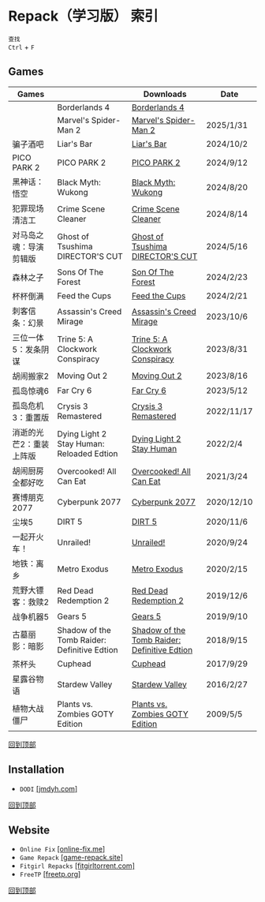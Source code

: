 # Repack（学习版） 索引
`查找`  
`Ctrl` + `F`
## Games
  Games||Downloads|Date
  -|-|-|-
  ||Borderlands 4|[Borderlands 4](/windows/games/repack/borderlands-4.md)|
  ||Marvel's Spider-Man 2|[Marvel's Spider-Man 2](/windows/games/repack/marvel's-spider-man-2.md)|2025/1/31
  骗子酒吧|Liar's Bar|[Liar's Bar](/windows/games/repack/liar's-bar.md)|2024/10/2
  PICO PARK 2|PICO PARK 2|[PICO PARK 2](/windows/games/repack/pico-park-2.md)|2024/9/12
  黑神话：悟空|Black Myth: Wukong|[Black Myth: Wukong](/windows/games/repack/black-myth-wukong.md)|2024/8/20
  犯罪现场清洁工|Crime Scene Cleaner|[Crime Scene Cleaner](/windows/games/repack/crime-scene-cleaner.md)|2024/8/14
  对马岛之魂：导演剪辑版|Ghost of Tsushima DIRECTOR'S CUT|[Ghost of Tsushima DIRECTOR'S CUT](/windows/games/repack/ghost-of-tsushima-director's-cut.md)|2024/5/16
  森林之子|Sons Of The Forest|[Son Of The Forest](/windows/games/repack/sons-of-the-forest.md)|2024/2/23
  杯杯倒满|Feed the Cups|[Feed the Cups](/windows/games/repack/feed-the-cups.md)|2024/2/21
  刺客信条：幻景|Assassin's Creed Mirage|[Assassin's Creed Mirage](/windows/games/repack/assassin's-creed-mirage.md)|2023/10/6
  三位一体5：发条阴谋|Trine 5: A Clockwork Conspiracy|[Trine 5: A Clockwork Conspiracy](/windows/games/repack/trine-5-a-clockwork-conspicary)|2023/8/31
  胡闹搬家2|Moving Out 2|[Moving Out 2](/windows/games/repack/moving-out-2.md)|2023/8/16
  孤岛惊魂6|Far Cry 6|[Far Cry 6](/windows/games/repack/far-cry-6.md)|2023/5/12
  孤岛危机3：重置版|Crysis 3 Remastered|[Crysis 3 Remastered](/windows/games/repack/crysis-3-remastered.md)|2022/11/17
  消逝的光芒2：重装上阵版|Dying Light 2 Stay Human: Reloaded Edtion|[Dying Light 2 Stay Human](/windows/games/repack/dying-light-2-stay-human-reloaded-edtion.md.md)|2022/2/4
  胡闹厨房 全都好吃|Overcooked! All Can Eat|[Overcooked! All Can Eat](/windows/games/repack/overcooked!-all-can-eat.md)|2021/3/24
  赛博朋克2077|Cyberpunk 2077|[Cyberpunk 2077](/windows/games/repack/cyberpunk-2077.md)|2020/12/10
  尘埃5|DIRT 5|[DIRT 5](/windows/games/repack/dirt-5.md)|2020/11/6
  一起开火车！|Unrailed!|[Unrailed!](/windows/games/repack/unrailed!.md)|2020/9/24
  地铁：离乡|Metro Exodus|[Metro Exodus](/windows/games/repack/metro-exodus.md)|2020/2/15
  荒野大镖客：救赎2|Red Dead Redemption 2|[Red Dead Redemption 2](/windows/games/repack/red-dead-redemption-2.md)|2019/12/6
  战争机器5|Gears 5|[Gears 5](/windows/games/repack/gears-5.md)|2019/9/10
  古墓丽影：暗影|Shadow of the Tomb Raider: Definitive Edtion|[Shadow of the Tomb Raider: Definitive Edtion](/windows/games/repack/shadow-of-the-tomb-raider-definitive-edtion.md)|2018/9/15
  茶杯头|Cuphead|[Cuphead](/windows/games/repack/cuphead.md)|2017/9/29
  星露谷物语|Stardew Valley|[Stardew Valley](/windows/games/repack/stardew%20valley/stardew-valley.md)|2016/2/27
  植物大战僵尸|Plants vs. Zombies GOTY Edition|[Plants vs. Zombies GOTY Edition](/windows/games/repack/plants-vs.-zombies-goty-detion.md)|2009/5/5

[回到顶部](#repack学习版-索引)
## Installation 
* `DODI` [[jmdyh.com]](https://www.jmdyh.com/jx/q1pcia)

[回到顶部](#repack学习版-索引)
## Website
* `Online Fix` [[online-fix.me]](https://online-fix.me/)
* `Game Repack` [[game-repack.site]](https://game-repack.site/)
* `Fitgirl Repacks` [[fitgirltorrent.com]](https://fitgirltorrent.com/)
* `FreeTP` [[freetp.org]](https://freetp.org/)

[回到顶部](#repack学习版-索引)